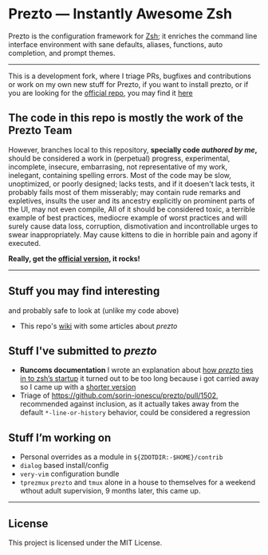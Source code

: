 Prezto — Instantly Awesome Zsh
==============================

Prezto is the configuration framework for [Zsh][1]; it enriches the command
line interface environment with sane defaults, aliases, functions, auto
completion, and prompt themes.
***

This is a development fork, where I triage PRs, bugfixes and contributions or
work on my own new stuff for Prezto, if you want to install prezto, or if you
are looking for the [official repo](https://github.com/sorin-ionescu/prezto),
you may find it [here](https://github.com/sorin-ionescu/prezto)

## The code in this repo is mostly the work of the Prezto Team

However, branches local to this repository, **specially code *authored by me*,**
should be considered a work in (perpetual) progress, experimental, incomplete,
insecure, embarrasing, not representative of my work,  inelegant, containing
spelling errors. Most of the code may be slow, unoptimized, or poorly designed; lacks tests,
and if it doesen't lack tests, it probably fails most of them misserably; may
contain rude remarks and expletives, insults the user and its ancestry explicitly
on prominent parts of the UI, may not even compile, All of it should be
considered toxic, a terrible example of best practices, mediocre example of
worst practices and will surely cause data loss, corruption, dismotivation and incontrollable
urges to swear inappropriately. May cause kittens to die in horrible pain and agony if
executed. 

**Really, get the [official version](https://github.com/sorin-ionescu/prezto), it rocks!** 

***
Stuff you may find interesting 
--------
and probably safe to look at (unlike my code above)
- This repo's [wiki](https://github.com/hlecuanda/prezto/wiki) with some articles about _prezto_
 



Stuff I've submitted to _prezto_
----------------------------------------

- **Runcoms documentation** I wrote an explanation about [how _prezto_ ties in
  to zsh’s startup](https://github.com/hlecuanda/prezto/blob/5d2b2a776e3ae1145c25d147869371c3ddf1b274/runcoms/README.md) it turned out to be too long because i got carried away so
  I came up with a [shorter version](https://github.com/hlecuanda/prezto/blob/5ec8ce51751673bbb4e3f1c1d84858ea48fd21e5/runcoms/README.md)
- Triage of  https://github.com/sorin-ionescu/prezto/pull/1502, recommended
  against inclusion, as it actually takes away from the default
  `*-line-or-history` behavior, could be considered a regression

Stuff I’m working on
-----------------------
- Personal overrides as a module in `${ZDOTDIR:-$HOME}/contrib`
- `dialog` based install/config
- `very-vim` configuration bundle
- `tprezmux` `prezto` and `tmux` alone in a house to themselves for a weekend
  wthout adult supervision, 9 months later, this came up.

-------------------------------------------------------------
License
-------

This project is licensed under the MIT License.

[1]: http://www.zsh.org
<!-- vim: set ft=markdown sw=4 tw=78 fdm=manual  et :-->